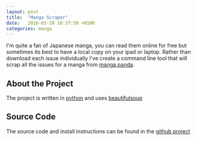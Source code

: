 ```yaml
---
layout: post
title:  "Manga Scraper"
date:   2016-03-28 16:37:50 +0100
categories: manga
---
```

I'm quite a fan of Japanese manga, you can read them online for free but sometimes its best to have a local copy on your ipad or laptop. Rather than download each issue individually I've create a command line tool that will scrap all the issues for a manga from [manga panda](mangapanda.com).

## About the Project
The project is written in [python](python.org) and uses [beautifulsoup](http://www.crummy.com/software/BeautifulSoup/)

## Source Code
The source code and install instructions can be found in the [github project](https://github.com/royka/manga_scraper)

